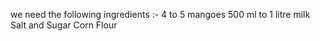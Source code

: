 we need the following ingredients :-
4 to 5 mangoes
500 ml to 1 litre milk
Salt and Sugar
Corn Flour